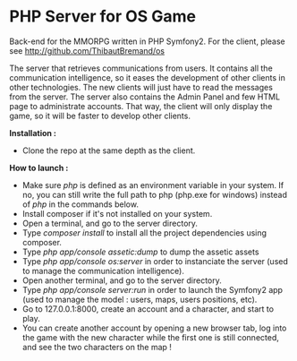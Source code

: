PHP Server for OS Game
========================
Back-end for the MMORPG written in PHP Symfony2. For the client, please see http://github.com/ThibautBremand/os

The server that retrieves communications from users. It contains all the communication intelligence, so it eases the development of other clients in other technologies. The new clients will just have to read the messages from the server.
The server also contains the Admin Panel and few HTML page to administrate accounts. That way, the client will only display the game, so it will be faster to develop other clients.

**Installation :** <br/>
- Clone the repo at the same depth as the client.

**How to launch :** <br/>
- Make sure *php* is defined as an environment variable in your system. If no, you can still write the full path to php (php.exe for windows) instead of *php* in the commands below.
- Install composer if it's not installed on your system.
- Open a terminal, and go to the server directory.
- Type *composer install* to install all the project dependencies using composer.
- Type *php app/console assetic:dump* to dump the assetic assets
- Type *php app/console os:server* in order to instanciate the server (used to manage the communication intelligence).
- Open another terminal, and go to the server directory.
- Type *php app/console server:run* in order to launch the Symfony2 app (used to manage the model : users, maps, users positions, etc).
- Go to 127.0.0.1:8000, create an account and a character, and start to play.
- You can create another account by opening a new browser tab, log into the game with the new character while the first one is still connected, and see the two characters on the map !
